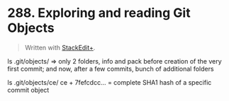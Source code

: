 # 288. Exploring and reading Git Objects


> Written with [StackEdit+](https://stackedit.net/).


ls .git/objects/ =>
only 2 folders, info and pack before creation of the very first commit;
and now, after a few commits, bunch of additional folders

ls .git/objects/ce/
ce + 7fefcdcc... = complete SHA1 hash of a specific commit object







<!--stackedit_data:
eyJoaXN0b3J5IjpbMTk4NzQyMzI2OSwxODYyNzcxNDUyXX0=
-->